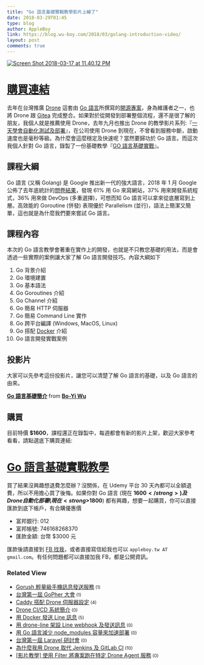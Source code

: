 ```yaml
---
title: "Go 語言基礎實戰教學影片上線了"
date: 2018-03-29T01:45
type: blog
author: AppleBoy
link: https://blog.wu-boy.com/2018/03/golang-introduction-video/
layout: post
comments: true
---
```


<a href="https://www.flickr.com/photos/appleboy/39050902230/in/dateposted-public/" title="Screen Shot 2018-03-17 at 11.40.12 PM"><img alt="Screen Shot 2018-03-17 at 11.40.12 PM" src="https://i2.wp.com/farm1.staticflickr.com/805/39050902230_b1d91bc120_z.jpg?w=840&#038;ssl=1" /></a>

<h1><a href="https://www.udemy.com/golang-fight/?couponCode=GOLANG-INTRO">購買連結</a></h1>

去年在台灣推廣 <a href="https://drone.io/">Drone</a> 這套由 <a href="https://golang.org">Go 語言</a>所撰寫的<a href="https://github.com/drone/drone">開源專案</a>，身為維護者之一，也將 Drone 跟 <a href="https://github.com/go-gitea/gitea">Gitea</a> 完成整合。如果對於從開發到部署整個流程，還不是很了解的朋友，我個人就是推薦使用 Drone，去年九月也推出 Drone 的教學影片系列:『<a href="https://www.udemy.com/devops-oneday/?couponCode=DRONE-DEVOPS">一天學會自動化測試及部署</a>』，在公司使用 Drone 到現在，不曾看到服務中斷，啟動速度也是毫秒等級。為什麼會這麼穩定及快速呢？當然要歸功於 Go 語言。而這次我個人針對 Go 語言，錄製了一份基礎教學『<a href="https://www.udemy.com/golang-fight/?couponCode=GOLANG-INTRO">GO 語言基礎實戰</a>』。

<span id="more-6992"></span>

<h2>課程大綱</h2>

Go 語言 (又稱 Golang) 是 Google 推出新一代的強大語言，2018 年 1 月 Google 公佈了去年底統計的<a href="https://blog.golang.org/survey2017-results">問卷結果</a>，發現 61% 用 Go 來寫網站，37% 用來開發系統程式，36% 用來做 DevOps (多重選擇)，可想而知 Go 語言可以拿來從底層寫到上層。高效能的 Goroutine (併發) 表現優於 Parallelism (並行)，語法上簡潔又簡單，這也就是為什麼我們要來嘗試 Go 語言。

<h2>課程內容</h2>

本次的 Go 語言教學會著重在實作上的開發，也就是不只教您基礎的用法，而是會透過一些實際的案例讓大家了解 Go 語言開發技巧。內容大綱如下

<ol>
<li>Go 背景介紹</li>
<li>Go 環境建置</li>
<li>Go 基本語法</li>
<li>Go Goroutines 介紹</li>
<li>Go Channel 介紹</li>
<li>Go 簡易 HTTP 伺服器</li>
<li>Go 簡易 Command Line 實作</li>
<li>Go 跨平台編譯 (Windows, MacOS, Linux)</li>
<li>Go 搭配 <a href="https://www.docker.com/">Docker</a> 介紹</li>
<li>Go 語言開發實戰案例</li>
</ol>

<h2>投影片</h2>

大家可以先參考這份投影片，讓您可以清楚了解 Go 語言的基礎，以及 Go 語言的由來。

 

<div style="margin-bottom: 5px;"> <strong> <a href="https://www.slideshare.net/appleboy/go-92006325" target="_blank" title="Go 語言基礎簡介">Go 語言基礎簡介</a> </strong> from <strong><a href="https://www.slideshare.net/appleboy" target="_blank">Bo-Yi Wu</a></strong> </div>

<h2>購買</h2>

目前特價 <strong>$1600</strong>，課程還正在錄製中，每週都會有新的影片上架，歡迎大家參考看看，請點選底下購買連結:

<h1><a href="https://www.udemy.com/golang-fight/?couponCode=GOLANG-INTRO">Go 語言基礎實戰教學</a></h1>

買了結果沒興趣想退費怎麼辦？沒關係，在 Udemy 平台 30 天內都可以全額退費，所以不用擔心買了後悔。如果你對 Go 語言 (現在 <strong>$1600</strong>) 及 Drone 自動化部署 (現在 <strong>$1800</strong>) 都有興趣，想要一起購買，你可以直接匯款到底下帳戶，有合購優惠價

<ul>
<li>富邦銀行: 012</li>
<li>富邦帳號: 746168268370</li>
<li>匯款金額: 台幣 $3000 元</li>
</ul>

匯款後請直接到 <a href="https://www.facebook.com/appleboy46">FB 找我</a>，或者直接寫信給我也可以 <code>appleboy.tw AT gmail.com</code>。有任何問題都可以直接加我 FB，都是公開資訊。
<div class="wp_rp_wrap  wp_rp_plain"><div class="wp_rp_content"><h3 class="related_post_title">Related View</h3><ul class="related_post wp_rp"><li><a class="wp_rp_title" href="https://blog.wu-boy.com/2017/11/gorush-a-push-notification-server-written-in-go/">Gorush 輕量級手機訊息發送服務</a><small class="wp_rp_comments_count"> (1)</small><br /></li><li><a class="wp_rp_title" href="https://blog.wu-boy.com/2017/06/gopher-day-in-taipei/">台灣第一屆 GoPher 大會</a><small class="wp_rp_comments_count"> (1)</small><br /></li><li><a class="wp_rp_title" href="https://blog.wu-boy.com/2017/02/caddy-setting-with-drone-ci-server/">Caddy 搭配 Drone 伺服器設定</a><small class="wp_rp_comments_count"> (4)</small><br /></li><li><a class="wp_rp_title" href="https://blog.wu-boy.com/2018/01/introduction-to-drone-cicd/">Drone CI/CD 系統簡介</a><small class="wp_rp_comments_count"> (0)</small><br /></li><li><a class="wp_rp_title" href="https://blog.wu-boy.com/2016/11/send-line-notification-using-docker-written-in-golang/">用 Docker 發送 Line 訊息</a><small class="wp_rp_comments_count"> (5)</small><br /></li><li><a class="wp_rp_title" href="https://blog.wu-boy.com/2016/12/send-line-message-using-drone-line/">用 drone-line 架設 Line webhook 及發送訊息</a><small class="wp_rp_comments_count"> (0)</small><br /></li><li><a class="wp_rp_title" href="https://blog.wu-boy.com/2017/11/downsize-node-modules-with-golang/">用 Go 語言減少 node_modules 容量來加速部署</a><small class="wp_rp_comments_count"> (0)</small><br /></li><li><a class="wp_rp_title" href="https://blog.wu-boy.com/2017/07/laravel-conf-in-taipei/">台灣第一屆 Laravel 研討會</a><small class="wp_rp_comments_count"> (0)</small><br /></li><li><a class="wp_rp_title" href="https://blog.wu-boy.com/2017/09/why-i-choose-drone-as-ci-cd-tool/">為什麼我用 Drone 取代 Jenkins 及 GitLab CI</a><small class="wp_rp_comments_count"> (10)</small><br /></li><li><a class="wp_rp_title" href="https://blog.wu-boy.com/2018/04/how-to-use-filter-in-drone/">[影片教學] 使用 Filter 將專案跑在特定 Drone Agent 服務</a><small class="wp_rp_comments_count"> (0)</small><br /></li></ul></div></div>